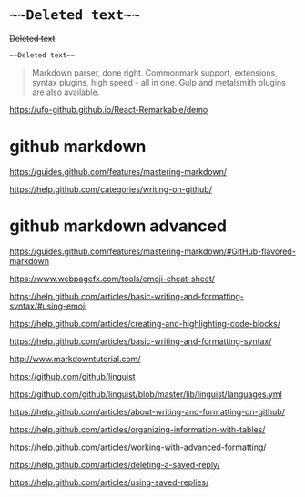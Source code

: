 # `~~Deleted text~~`

~~Deleted text~~

```md
~~Deleted text~~
``` 


> Markdown parser, done right. Commonmark support, extensions, syntax plugins, high speed - all in one. Gulp and metalsmith plugins are also available.  

[ https://ufo-github.github.io/React-Remarkable/demo ]( https://ufo-github.github.io/React-Remarkable/demo )


# github markdown

https://guides.github.com/features/mastering-markdown/

https://help.github.com/categories/writing-on-github/




# github markdown advanced

https://guides.github.com/features/mastering-markdown/#GitHub-flavored-markdown

https://www.webpagefx.com/tools/emoji-cheat-sheet/

https://help.github.com/articles/basic-writing-and-formatting-syntax/#using-emoji

https://help.github.com/articles/creating-and-highlighting-code-blocks/

https://help.github.com/articles/basic-writing-and-formatting-syntax/

http://www.markdowntutorial.com/

https://github.com/github/linguist

https://github.com/github/linguist/blob/master/lib/linguist/languages.yml

https://help.github.com/articles/about-writing-and-formatting-on-github/

https://help.github.com/articles/organizing-information-with-tables/

https://help.github.com/articles/working-with-advanced-formatting/

https://help.github.com/articles/deleting-a-saved-reply/

https://help.github.com/articles/using-saved-replies/





